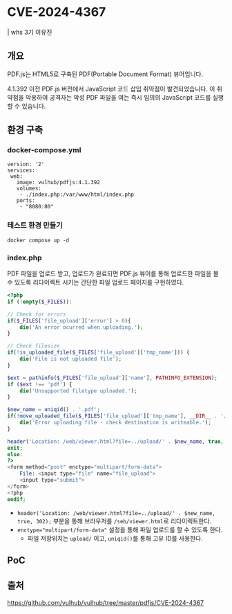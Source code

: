 # CVE-2024-4367
| whs 3기 이유진

## 개요
PDF.js는 HTML5로 구축된 PDF(Portable Document Format) 뷰어입니다.

4.1.392 이전 PDF.js 버전에서 JavaScript 코드 삽입 취약점이 발견되었습니다. 이 취약점을 악용하여 공격자는 악성 PDF 파일을 여는 즉시 임의의 JavaScript 코드를 실행할 수 있습니다.

## 환경 구축

### docker-compose.yml
```
version: '2'
services:
 web:
   image: vulhub/pdfjs:4.1.392
   volumes:
    - ./index.php:/var/www/html/index.php
   ports:
    - "8080:80"
```

### 테스트 환경 만들기
```
docker compose up -d
```

### index.php
PDF 파일을 업로드 받고, 업로드가 완료되면 PDF.js 뷰어를 통해 업로드한 파일을 볼 수 있도록 리다이렉트 시키는 간단한 파일 업로드 페이지를 구현하였다.
```php
<?php
if (!empty($_FILES)):

// Check for errors
if($_FILES['file_upload']['error'] > 0){
    die('An error ocurred when uploading.');
}

// Check filesize
if(!is_uploaded_file($_FILES['file_upload']['tmp_name'])) {
    die('File is not uploaded file');
}

$ext = pathinfo($_FILES['file_upload']['name'], PATHINFO_EXTENSION);
if ($ext !== 'pdf') {
    die('Unsupported filetype uploaded.');
}

$new_name = uniqid() . '.pdf';
if(!move_uploaded_file($_FILES['file_upload']['tmp_name'], __DIR__ . '/upload/' . $new_name)){
    die('Error uploading file - check destination is writeable.');
}

header('Location: /web/viewer.html?file=../upload/' . $new_name, true, 302);
exit;
else:
?>
<form method="post" enctype="multipart/form-data">
    File: <input type="file" name="file_upload">
    <input type="submit">
</form>
<?php
endif;
```

- `header('Location: /web/viewer.html?file=../upload/' . $new_name, true, 302);` 부분을 통해 브라우저를 `/seb/viewer.html`로 리다이렉트한다.
- `enctype="multipart/form-data"` 설정을 통해 파일 업로드를 할 수 있도록 한다.
    - 파일 저장위치는 `upload/` 이고, `uniqid()`를 통해 고유 ID를 사용한다.


## PoC

## 출처
https://github.com/vulhub/vulhub/tree/master/pdfjs/CVE-2024-4367
